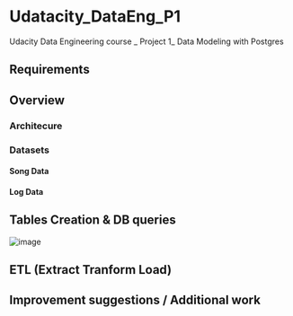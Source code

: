 # Udatacity_DataEng_P1
Udacity Data Engineering course _ Project 1_ Data Modeling with Postgres

## Requirements


## Overview

### Architecure


### Datasets

#### Song Data

#### Log Data

## Tables Creation & DB queries

![image](https://user-images.githubusercontent.com/32632731/141192328-6a415d71-9bb5-4c78-95c7-ee628d0c8041.png)

## ETL (Extract Tranform Load)

## Improvement suggestions / Additional work
